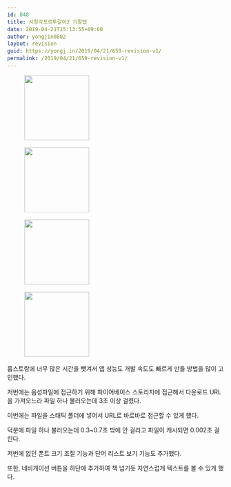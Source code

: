 ```yaml
---
id: 848
title: 시청각포르투갈어2 기말앱
date: 2019-04-21T15:13:55+09:00
author: yongjin0802
layout: revision
guid: https://yongj.in/2019/04/21/659-revision-v1/
permalink: /2019/04/21/659-revision-v1/
---
```

<div id='gallery-14' class='gallery galleryid-848 gallery-columns-3 gallery-size-thumbnail'>
  <figure class='gallery-item'> 
  
  <div class='gallery-icon portrait'>
    <a href='https://yongj.in/2017/12/16/%ec%8b%9c%ec%b2%ad%ea%b0%81%ed%8f%ac%eb%a5%b4%ed%88%ac%ea%b0%88%ec%96%b42-%ea%b8%b0%eb%a7%90%ec%95%b1/%e1%84%89%e1%85%b3%e1%84%8f%e1%85%b3%e1%84%85%e1%85%b5%e1%86%ab%e1%84%89%e1%85%a3%e1%86%ba-2017-12-08-%e1%84%8b%e1%85%a9%e1%84%92%e1%85%ae-4-28-25/'><img width="150" height="150" src="https://raw.githubusercontent.com/16Yongjin/16Yongjin.github.io/master/wp-content/uploads/2017/12/e18489e185b3e1848fe185b3e18485e185b5e186abe18489e185a3e186ba-2017-12-08-e1848be185a9e18492e185ae-4-28-25-150x150.png" class="attachment-thumbnail size-thumbnail" alt="" srcset="https://raw.githubusercontent.com/16Yongjin/16Yongjin.github.io/master/wp-content/uploads/2017/12/e18489e185b3e1848fe185b3e18485e185b5e186abe18489e185a3e186ba-2017-12-08-e1848be185a9e18492e185ae-4-28-25-150x150.png 150w, https://raw.githubusercontent.com/16Yongjin/16Yongjin.github.io/master/wp-content/uploads/2017/12/e18489e185b3e1848fe185b3e18485e185b5e186abe18489e185a3e186ba-2017-12-08-e1848be185a9e18492e185ae-4-28-25-85x85.png 85w" sizes="(max-width: 150px) 100vw, 150px" /></a>
  </div></figure><figure class='gallery-item'> 
  
  <div class='gallery-icon portrait'>
    <a href='https://yongj.in/2017/12/16/%ec%8b%9c%ec%b2%ad%ea%b0%81%ed%8f%ac%eb%a5%b4%ed%88%ac%ea%b0%88%ec%96%b42-%ea%b8%b0%eb%a7%90%ec%95%b1/%e1%84%89%e1%85%b3%e1%84%8f%e1%85%b3%e1%84%85%e1%85%b5%e1%86%ab%e1%84%89%e1%85%a3%e1%86%ba-2017-12-09-%e1%84%8b%e1%85%a9%e1%84%92%e1%85%ae-6-49-23/'><img width="150" height="150" src="https://raw.githubusercontent.com/16Yongjin/16Yongjin.github.io/master/wp-content/uploads/2017/12/e18489e185b3e1848fe185b3e18485e185b5e186abe18489e185a3e186ba-2017-12-09-e1848be185a9e18492e185ae-6-49-23-150x150.png" class="attachment-thumbnail size-thumbnail" alt="" srcset="https://raw.githubusercontent.com/16Yongjin/16Yongjin.github.io/master/wp-content/uploads/2017/12/e18489e185b3e1848fe185b3e18485e185b5e186abe18489e185a3e186ba-2017-12-09-e1848be185a9e18492e185ae-6-49-23-150x150.png 150w, https://raw.githubusercontent.com/16Yongjin/16Yongjin.github.io/master/wp-content/uploads/2017/12/e18489e185b3e1848fe185b3e18485e185b5e186abe18489e185a3e186ba-2017-12-09-e1848be185a9e18492e185ae-6-49-23-85x85.png 85w" sizes="(max-width: 150px) 100vw, 150px" /></a>
  </div></figure><figure class='gallery-item'> 
  
  <div class='gallery-icon portrait'>
    <a href='https://yongj.in/2017/12/16/%ec%8b%9c%ec%b2%ad%ea%b0%81%ed%8f%ac%eb%a5%b4%ed%88%ac%ea%b0%88%ec%96%b42-%ea%b8%b0%eb%a7%90%ec%95%b1/%e1%84%89%e1%85%b3%e1%84%8f%e1%85%b3%e1%84%85%e1%85%b5%e1%86%ab%e1%84%89%e1%85%a3%e1%86%ba-2017-12-14-%e1%84%8b%e1%85%a9%e1%84%92%e1%85%ae-5-51-13/'><img width="150" height="150" src="https://raw.githubusercontent.com/16Yongjin/16Yongjin.github.io/master/wp-content/uploads/2017/12/e18489e185b3e1848fe185b3e18485e185b5e186abe18489e185a3e186ba-2017-12-14-e1848be185a9e18492e185ae-5-51-13-150x150.png" class="attachment-thumbnail size-thumbnail" alt="" srcset="https://raw.githubusercontent.com/16Yongjin/16Yongjin.github.io/master/wp-content/uploads/2017/12/e18489e185b3e1848fe185b3e18485e185b5e186abe18489e185a3e186ba-2017-12-14-e1848be185a9e18492e185ae-5-51-13-150x150.png 150w, https://raw.githubusercontent.com/16Yongjin/16Yongjin.github.io/master/wp-content/uploads/2017/12/e18489e185b3e1848fe185b3e18485e185b5e186abe18489e185a3e186ba-2017-12-14-e1848be185a9e18492e185ae-5-51-13-85x85.png 85w" sizes="(max-width: 150px) 100vw, 150px" /></a>
  </div></figure><figure class='gallery-item'> 
  
  <div class='gallery-icon portrait'>
    <a href='https://yongj.in/2017/12/16/%ec%8b%9c%ec%b2%ad%ea%b0%81%ed%8f%ac%eb%a5%b4%ed%88%ac%ea%b0%88%ec%96%b42-%ea%b8%b0%eb%a7%90%ec%95%b1/%e1%84%89%e1%85%b3%e1%84%8f%e1%85%b3%e1%84%85%e1%85%b5%e1%86%ab%e1%84%89%e1%85%a3%e1%86%ba-2017-12-14-%e1%84%8b%e1%85%a9%e1%84%92%e1%85%ae-5-51-29/'><img width="150" height="150" src="https://raw.githubusercontent.com/16Yongjin/16Yongjin.github.io/master/wp-content/uploads/2017/12/e18489e185b3e1848fe185b3e18485e185b5e186abe18489e185a3e186ba-2017-12-14-e1848be185a9e18492e185ae-5-51-29-150x150.png" class="attachment-thumbnail size-thumbnail" alt="" srcset="https://raw.githubusercontent.com/16Yongjin/16Yongjin.github.io/master/wp-content/uploads/2017/12/e18489e185b3e1848fe185b3e18485e185b5e186abe18489e185a3e186ba-2017-12-14-e1848be185a9e18492e185ae-5-51-29-150x150.png 150w, https://raw.githubusercontent.com/16Yongjin/16Yongjin.github.io/master/wp-content/uploads/2017/12/e18489e185b3e1848fe185b3e18485e185b5e186abe18489e185a3e186ba-2017-12-14-e1848be185a9e18492e185ae-5-51-29-85x85.png 85w" sizes="(max-width: 150px) 100vw, 150px" /></a>
  </div></figure>
</div>

훕스토랑에 너무 많은 시간을 뺏겨서 앱 성능도 개발 속도도 빠르게 만들 방법을 많이 고민했다.

저번에는 음성파일에 접근하기 위해 파이어베이스 스토리지에 접근해서 다운로드 URL을 가져오느라 파일 하나 불러오는데 3초 이상 걸렸다.

이번에는 파일을 스태틱 폴더에 넣어서 URL로 바로바로 접근할 수 있게 했다.

덕분에 파일 하나 불러오는데 0.3~0.7초 밖에 안 걸리고 파일이 캐시되면 0.002초 걸린다.

저번에 없던 폰트 크기 조절 기능과 단어 리스트 보기 기능도 추가했다.

또한, 네비게이션 버튼을 하단에 추가하여 책 넘기듯 자연스럽게 텍스트를 볼 수 있게 했다.

&nbsp;